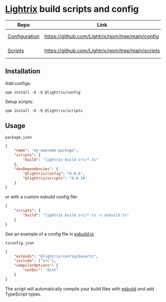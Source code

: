# [Lightrix] build scripts and config

| Repo            | Link                                              | Version                                                                                                                             |
| --------------- | ------------------------------------------------- | ----------------------------------------------------------------------------------------------------------------------------------- |
| [Configuration] | https://github.com/Lightrix/npm/tree/main/config  | [![npm (scoped)](https://img.shields.io/npm/v/@lightrix/config?color=black&label=%20&logo=npm&logoColor=black)][@lightrix/config]   |
| [Scripts]       | https://github.com/Lightrix/npm/tree/main/scripts | [![npm (scoped)](https://img.shields.io/npm/v/@lightrix/scripts?color=black&label=%20&logo=npm&logoColor=black)][@lightrix/scripts] |

## Installation

Add configs:

`npm install -D -E @lightrix/config`

Setup scripts:

`npm install -D -E @lightrix/scripts`

## Usage

`package.json`

```json
{
	"name": "my-awesome-package",
	"scripts": {
		"build": "lightrix build src/*.ts"
	},
	"devDependencies": {
		"@lightrix/config": "0.0.6",
		"@lightrix/scripts": "0.0.18"
	}
}
```

or with a custom esbuild config file:

```json
{
	"scripts": {
		"build": "lightrix build src/*.ts -c esbuild.ts"
	}
}
```

See an example of a config file in [esbuild.ts](scripts/src/config/esbuild.ts)

`tsconfig.json`

```json
{
	"extends": "@lightrix/config/base/ts",
	"include": ["src"],
	"compilerOptions": {
		"outDir": "dist"
	}
}
```

The script will automatically compile your build files with [esbuild] and add
TypeScript types.

[@lightrix/config]: https://npmjs.org/@lightrix/config
[@lightrix/scripts]: https://npmjs.org/@lightrix/scripts
[configuration]: https://github.com/Lightrix/npm/tree/main/config
[scripts]: https://github.com/Lightrix/npm/tree/main/scripts
[lightrix]: https://lightrix.help
[esbuild]: https://npmjs.org/esbuild
